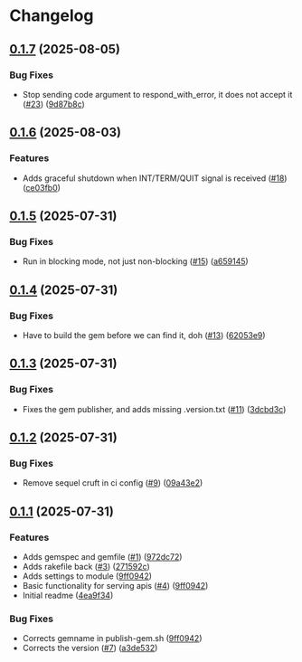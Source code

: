 # Changelog

## [0.1.7](https://github.com/rubyists/leopard/compare/v0.1.6...v0.1.7) (2025-08-05)


### Bug Fixes

* Stop sending code argument to respond_with_error, it does not accept it ([#23](https://github.com/rubyists/leopard/issues/23)) ([9d87b8c](https://github.com/rubyists/leopard/commit/9d87b8c308a1fdff72769863711bb6bb942b3677))

## [0.1.6](https://github.com/rubyists/leopard/compare/v0.1.5...v0.1.6) (2025-08-03)


### Features

* Adds graceful shutdown when INT/TERM/QUIT signal is received ([#18](https://github.com/rubyists/leopard/issues/18)) ([ce03fb0](https://github.com/rubyists/leopard/commit/ce03fb00afcbbadadc413766b62df9451f7b73b8))

## [0.1.5](https://github.com/rubyists/leopard/compare/v0.1.4...v0.1.5) (2025-07-31)


### Bug Fixes

* Run in blocking mode, not just non-blocking ([#15](https://github.com/rubyists/leopard/issues/15)) ([a659145](https://github.com/rubyists/leopard/commit/a659145d8a04efe3b3932b99ab4c11ef0ba2025e))

## [0.1.4](https://github.com/rubyists/leopard/compare/v0.1.3...v0.1.4) (2025-07-31)


### Bug Fixes

* Have to build the gem before we can find it, doh ([#13](https://github.com/rubyists/leopard/issues/13)) ([62053e9](https://github.com/rubyists/leopard/commit/62053e9d2332d37d4d5697035a35adc71833eccd))

## [0.1.3](https://github.com/rubyists/leopard/compare/v0.1.2...v0.1.3) (2025-07-31)


### Bug Fixes

* Fixes the gem publisher, and adds missing .version.txt ([#11](https://github.com/rubyists/leopard/issues/11)) ([3dcbd3c](https://github.com/rubyists/leopard/commit/3dcbd3c1d687e04ce5fde85fef5c2d1c10a8a4cc))

## [0.1.2](https://github.com/rubyists/leopard/compare/v0.1.1...v0.1.2) (2025-07-31)


### Bug Fixes

* Remove sequel cruft in ci config ([#9](https://github.com/rubyists/leopard/issues/9)) ([09a43e2](https://github.com/rubyists/leopard/commit/09a43e23c309167c56095dd608af9d79ff4f9b19))

## [0.1.1](https://github.com/rubyists/leopard/compare/v0.1.0...v0.1.1) (2025-07-31)


### Features

* Adds gemspec and gemfile ([#1](https://github.com/rubyists/leopard/issues/1)) ([972dc72](https://github.com/rubyists/leopard/commit/972dc72de804ca10db5cf869d0ea996a94ac9722))
* Adds rakefile back ([#3](https://github.com/rubyists/leopard/issues/3)) ([271592c](https://github.com/rubyists/leopard/commit/271592c357e07d58de085297850533eaae60a285))
* Adds settings to module ([9ff0942](https://github.com/rubyists/leopard/commit/9ff0942dddd86bf4f97bc82626cc7bb35e4115ac))
* Basic functionality for serving apis ([#4](https://github.com/rubyists/leopard/issues/4)) ([9ff0942](https://github.com/rubyists/leopard/commit/9ff0942dddd86bf4f97bc82626cc7bb35e4115ac))
* Initial readme ([4ea9f34](https://github.com/rubyists/leopard/commit/4ea9f341c9df6096b8df3595ff6a075eb9b5c4f6))


### Bug Fixes

* Corrects gemname in publish-gem.sh ([9ff0942](https://github.com/rubyists/leopard/commit/9ff0942dddd86bf4f97bc82626cc7bb35e4115ac))
* Corrects the version ([#7](https://github.com/rubyists/leopard/issues/7)) ([a3de532](https://github.com/rubyists/leopard/commit/a3de5320a8c54e9ca6724b6e90812bb5b1b7d150))
